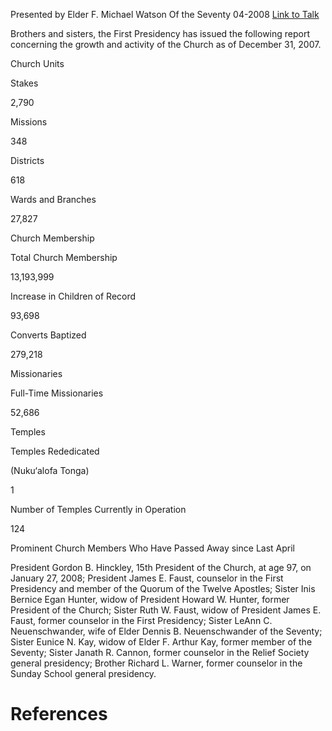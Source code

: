 Presented by Elder F. Michael Watson
Of the Seventy
04-2008
[Link to Talk](https://www.churchofjesuschrist.org/study/general-conference/2008/04/statistical-report-2007?lang=eng)

Brothers and sisters, the First Presidency has issued the following report concerning the growth and activity of the Church as of December 31, 2007.





Church Units





Stakes



2,790



Missions



348



Districts



618



Wards and Branches



27,827









Church Membership





Total Church Membership



13,193,999



Increase in Children of Record



93,698



Converts Baptized



279,218









Missionaries





Full-Time Missionaries



52,686









Temples





Temples Rededicated

(Nuku‘alofa Tonga)



1



Number of Temples Currently in Operation



124









Prominent Church Members Who Have Passed Away since Last April



President Gordon B. Hinckley, 15th President of the Church, at age 97, on January 27, 2008; President James E. Faust, counselor in the First Presidency and member of the Quorum of the Twelve Apostles; Sister Inis Bernice Egan Hunter, widow of President Howard W. Hunter, former President of the Church; Sister Ruth W. Faust, widow of President James E. Faust, former counselor in the First Presidency; Sister LeAnn C. Neuenschwander, wife of Elder Dennis B. Neuenschwander of the Seventy; Sister Eunice N. Kay, widow of Elder F. Arthur Kay, former member of the Seventy; Sister Janath R. Cannon, former counselor in the Relief Society general presidency; Brother Richard L. Warner, former counselor in the Sunday School general presidency.

# References
